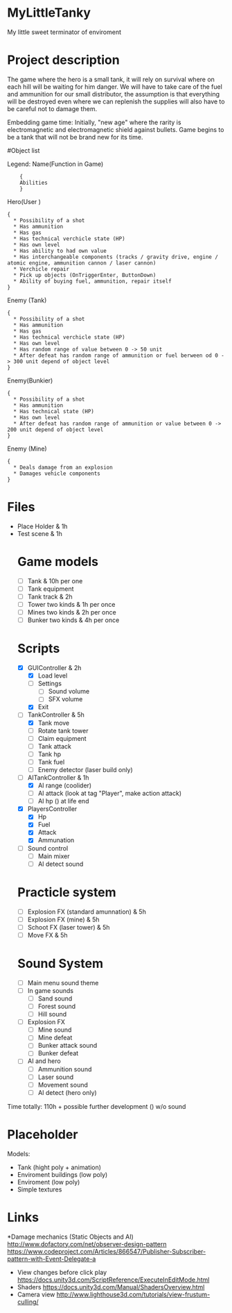 # MyLittleTanky

 My little sweet terminator of enviroment

# Project description

 The game where the hero is a small tank, it will rely on survival where on each hill will be waiting for him danger. 
 We will have to take care of the fuel and ammunition for our small distributor, the assumption is that everything 
 will be destroyed even where we can replenish the supplies will also have to be careful not to damage them.

 Embedding game time:
 Initially, "new age" where the rarity is electromagnetic and electromagnetic shield against bullets.
 Game begins to be a tank that will not be brand new for its time.

#Object list

Legend: Name(Function in Game)
```
	{
	Abilities
	}
```

Hero(User )
```
{
  * Possibility of a shot
  * Has ammunition
  * Has gas
  * Has technical verchicle state (HP)
  * Has own level
  * Has ability to had own value
  * Has interchangeable components (tracks / gravity drive, engine / atomic engine, ammunition cannon / laser cannon)
  * Verchicle repair
  * Pick up objects (OnTriggerEnter, ButtonDown)
  * Ability of buying fuel, ammunition, repair itself
}
```
  
Enemy (Tank)
```
{
  * Possibility of a shot
  * Has ammunition
  * Has gas
  * Has technical verchicle state (HP)
  * Has own level
  * Has random range of value between 0 -> 50 unit
  * After defeat has random range of ammunition or fuel berween od 0 -> 300 unit depend of object level
}
```

Enemy(Bunkier)
```
{
  * Possibility of a shot
  * Has ammunition
  * Has technical state (HP)
  * Has own level
  * After defeat has random range of ammunition or value between 0 -> 200 unit depend of object level
}
``` 

Enemy (Mine)
```
{
  * Deals damage from an explosion
  * Damages vehicle components
}
```

# Files

  * Place Holder & 1h
  * Test scene  & 1h
    # Game models
     - [ ] Tank & 10h per one
     - [ ] Tank equipment 
      - [ ] Tank track & 2h
       - [ ] Tower two kinds & 1h per once
     - [ ] Mines two kinds  & 2h per once
     - [ ] Bunker two kinds & 4h per once
    # Scripts
     - [X] GUIController & 2h
        - [X] Load level
        - [ ] Settings
           - [ ] Sound volume
           - [ ] SFX volume
        - [X] Exit
     - [ ] TankController & 5h 
        - [X] Tank move
        - [ ] Rotate tank tower
        - [ ] Claim equipment
        - [ ] Tank attack
        - [ ] Tank hp
        - [ ] Tank fuel
        - [ ] Enemy detector (laser build only)
     - [ ] AITankController & 1h 
        - [X] AI range (coolider)
        - [ ] AI attack (look at tag "Player", make action attack)
        - [ ] AI hp () at life end
     - [X] PlayersController
	    - [X] Hp
		- [X] Fuel
		- [X] Attack
		- [X] Ammunation
     - [ ] Sound control
        - [ ] Main mixer
        - [ ] AI detect sound
    # Practicle system
     - [ ] Explosion FX (standard amunnation) & 5h
     - [ ] Explosion FX (mine) & 5h
     - [ ] Schoot FX (laser tower) & 5h
     - [ ] Move FX & 5h
    # Sound System
     - [ ] Main menu sound theme
     - [ ] In game sounds
        - [ ] Sand sound
        - [ ] Forest sound
        - [ ] Hill sound
     - [ ] Explosion FX
        - [ ] Mine sound
        - [ ] Mine defeat
        - [ ] Bunker attack sound
        - [ ] Bunker defeat
     - [ ] AI and hero
        - [ ] Ammunition sound
        - [ ] Laser sound
        - [ ] Movement sound
        - [ ] AI detect (hero only)
         
Time totally: 110h + possible further development () w/o sound

# Placeholder

Models:
* Tank (hight poly + animation) 
* Enviroment buildings (low poly)
* Enviroment (low poly)
* Simple textures

# Links

  *Damage mechanics (Static Objects and AI)
  http://www.dofactory.com/net/observer-design-pattern
  https://www.codeproject.com/Articles/866547/Publisher-Subscriber-pattern-with-Event-Delegate-a
  * View changes before click play
  https://docs.unity3d.com/ScriptReference/ExecuteInEditMode.html
  * Shaders
  https://docs.unity3d.com/Manual/ShadersOverview.html
  * Camera view
  http://www.lighthouse3d.com/tutorials/view-frustum-culling/